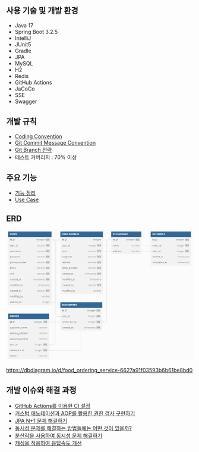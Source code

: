 ## 사용 기술 및 개발 환경

- Java 17
- Spring Boot 3.2.5
- IntelliJ
- JUnit5
- Gradle
- JPA
- MySQL
- H2
- Redis
- GitHub Actions
- JaCoCo
- SSE
- Swagger

## 개발 규칙

- [Coding Convention](https://github.com/mistyblue0302/food_ordering_service/wiki/Convention#coding-convention)
- [Git Commit Message Convention](https://github.com/mistyblue0302/food_ordering_service/wiki/Convention#commit-message-convention)
- [Git Branch 전략](https://github.com/mistyblue0302/food_ordering_service/wiki/Convention#git-branch-%EC%A0%84%EB%9E%B5)
- 테스트 커버리지 : 70% 이상 

## 주요 기능

- [기능 정리](https://github.com/mistyblue0302/food_ordering_service/wiki)
- [Use Case](https://github.com/mistyblue0302/food_ordering_service/wiki/Use-Case)

## ERD

![img](https://github.com/mistyblue0302/TIL/blob/main/Image/er-diagram.png)

https://dbdiagram.io/d/food_ordering_service-6627a91f03593b6b61be8bd0

## 개발 이슈와 해결 과정

- [GitHub Actions를 이용한 CI 설정](https://github.com/dilmah0203/TIL/blob/main/etc/GitHub%20Actions.md)
- [️커스텀 애노테이션과 AOP를 활용한 권한 검사 구현하기](https://mistyblue0302.github.io/AOP/)
- [JPA N+1 문제 해결하기](https://github.com/mistyblue0302/food_ordering_service/pull/94)
- [동시성 문제를 해결하는 방법들에는 어떤 것이 있을까?](https://mistyblue0302.github.io/Concurrency/)
- [분산락을 사용하여 동시성 문제 해결하기](https://mistyblue0302.github.io/Concurrency2/)
- [캐싱을 적용하여 응답속도 개선](https://github.com/mistyblue0302/food_ordering_service/pull/96)
